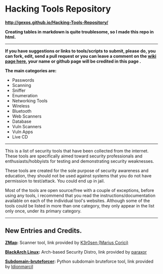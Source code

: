 Hacking Tools Repository
========================
**http://gexos.github.io/Hacking-Tools-Repository/**

**Creating tables in markdown is quite troublesome, so I made this repo in html.**
***
**If you have suggestions or links to tools/scripts to submit, please do, you can fork, edit, send a pull request or you can leave a comment on the [wiki page here][1], your name or github page will be credited in this page .**

**The main categories are:**

 - Passwords
 - Scanning
 - Sniffer
 - Enumeration
 - Networking Tools
 - Wireless
 - Bluetooth
 - Web Scanners
 - Database
 - Vuln Scanners
 - Vuln Apps
 - Live CD


----------
This is a list of security tools that have been collected from the internet. These tools are specifically aimed toward security professionals and enthusiasts/hobbyists for testing and demonstrating security weaknesses.

These tools are created for the sole purpose of security awareness and education, they should not be used against systems that you do not have permission to test/attack. You could end up in jail.

Most of the tools are open source/free with a couple of exceptions, before using any tools, i recommend that you read the instructions/documentation available on each of the individual tool's websites. Although some of the tools could be listed in more than one category, they only appear in the list only once, under its primary category. 


----------
New Entries and Credits.
---------------------
**[ZMap][2]:** Scanner tool, link provided by [K3r0sen (Marius Corici)][3]

**[BlackArch Linux][4]:** Arch-based Security Distro, link provided by [paraxor][5]

**[Subdomain-bruteforcer][6]:** Python subdomain bruteforce tool, link provided by [ldionmarcil][7]

  [1]: https://github.com/Gexos/hacking-tools-repository/wiki
  [2]: https://zmap.io/
  [3]: https://github.com/K3r0sen
  [4]: http://www.blackarch.org/
  [5]: https://github.com/paraxor
  [6]: https://github.com/TheRook/subbrute
  [7]: https://github.com/ldionmarcil
  
  
